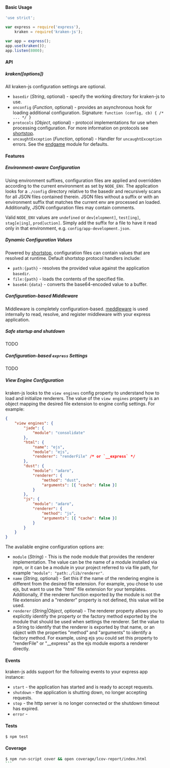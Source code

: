 #### Basic Usage
```javascript
'use strict';

var express = require('express'),
    kraken = require('kraken-js');

var app = express();
app.use(kraken());
app.listen(8000);
```

#### API
##### kraken([options])
All kraken-js configuration settings are optional.

- `basedir` (*String*, optional) - specify the working directory for kraken-js to use.
- `onconfig` (*Function*, optional) - provides an asynchronous hook for loading additional configuration. Signature: `function (config, cb) { /* ... */ }`
- `protocols` (*Object*, optional) - protocol implementations for use when processing configuration. For more information on protocols see [shortstop](https://github.com/paypal/shortstop).
- `uncaughtException` (*Function*, optional) - Handler for `uncaughtException` errors. See the [endgame](https://github.com/totherik/endgame) module for defaults.


#### Features

##### Environment-aware Configuration
Using environment suffixes, configuration files are applied and overridden according to the current environment as set
by `NODE_ENV`. The application looks for a `./config` directory relative to the basedir and recursively scans for all JSON
files contained therein. JSON files without a suffix or with an environment suffix that matches the current env are
processed an loaded. Additionally, JSON configuration files may contain comments.

Valid `NODE_ENV` values are `undefined` or `dev[elopment]`, `test[ing]`, `stag[e|ing]`, `prod[uction]`. Simply
add the suffix for a file to have it read only in that environment, e.g. `config/app-development.json`.


##### Dynamic Configuration Values
Powered by [shortstop](https://github.com/paypal/shortstop), configuration files can contain values that are resolved at runtime.
Default shortstop protocol handlers include:
- `path:{path}` - resolves the provided value against the application `basedir`.
- `file:{path}` - loads the contents of the specified file.
- `base64:{data}` - converts the base64-encoded value to a buffer.


##### Configuration-based Middleware
Middleware is completely configuration-based. [meddleware](https://github.com/paypal/meddleware) is used internally to read,
resolve, and register middleware with your express application.


##### Safe startup and shutdown
TODO


##### Configuration-based `express` Settings
TODO


##### View Engine Configuration
kraken-js looks to the `view engines` config property to understand how to load and initialize renderers. The value of the
`view engines` property is an object mapping the desired file extension to engine config settings. For example:
```json
{
    "view engines": {
        "jade": {
            "module": "consolidate"
        },
        "html": {
            "name": "ejs",
            "module": "ejs",
            "renderer": "renderFile" /* or `__express` */
        },
        "dust": {
            "module": "adaro",
            "renderer": {
                "method": "dust",
                "arguments": [{ "cache": false }]
            }
        },
        "js": {
            "module": "adaro",
            "renderer": {
                "method": "js",
                "arguments": [{ "cache": false }]
            }
        }
    }
}
```

The available engine configuration options are:

- `module` (*String*) - This is the node module that provides the renderer implementation. The value can be the name of a
module installed via npm, or it can be a module in your project referred to via file path, for example `"module": "path:./lib/renderer"`.
- `name` (*String*, optional) - Set this if the name of the rendering engine is different from the desired file extension.
For example, you chose to use ejs, but want to use the "html" file extension for your templates. Additionally, if the
renderer function exported by the module is not the file extension and a "renderer" property is not defined, this value will be used.
- `renderer` (*String|Object*, optional) - The renderer property allows you to explicitly identify the property or the
factory method exported by the module that should be used when settings the renderer. Set the value to a String to identify
that the renderer is exported by that name, or an object with the properties "method" and "arguments" to identify a factory method.
For example, using ejs you could set this property to "renderFile" or "__express" as the ejs module exports a renderer directly.


#### Events
kraken-js adds support for the following events to your express app instance:
- `start` - the application has started and is ready to accept requests.
- `shutdown` - the application is shutting down, no longer accepting requests.
- `stop` - the http server is no longer connected or the shutdown timeout has expired.
- `error` -


#### Tests
```bash
$ npm test
```

#### Coverage
````bash
$ npm run-script cover && open coverage/lcov-report/index.html
```
